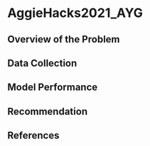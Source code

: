 # AggieHacks2021_AYG

## Overview of the Problem

## Data Collection

## Model Performance

## Recommendation

## References

